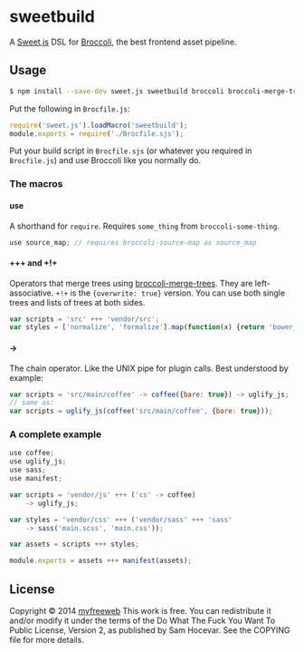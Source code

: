 # sweetbuild

A [Sweet.js] DSL for [Broccoli], the best frontend asset pipeline.

[Sweet.js]: http://sweetjs.org
[Broccoli]: https://github.com/broccolijs/broccoli

## Usage

```bash
$ npm install --save-dev sweet.js sweetbuild broccoli broccoli-merge-trees
```

Put the following in `Brocfile.js`:

```js
require('sweet.js').loadMacro('sweetbuild');
module.exports = require('./Brocfile.sjs');
```

Put your build script in `Brocfile.sjs` (or whatever you required in `Brocfile.js`) and use Broccoli like you normally do.

### The macros

#### use

A shorthand for `require`.
Requires `some_thing` from `broccoli-some-thing`.

```js
use source_map; // requires broccoli-source-map as source_map
```

#### +++ and +!+

Operators that merge trees using [broccoli-merge-trees].
They are left-associative.
`+!+` is the `{overwrite: true}` version.
You can use both single trees and lists of trees at both sides.

```js
var scripts = 'src' +++ 'vendor/src';
var styles = ['normalize', 'formalize'].map(function(x) {return 'bower_components/' + x}) +++ ['stylesheets', 'ie-stylesheets'] +!+ 'vendor/stylesheets';
```

[broccoli-merge-trees]: https://github.com/broccolijs/broccoli-merge-trees

#### ->

The chain operator.
Like the UNIX pipe for plugin calls.
Best understood by example:

```js
var scripts = 'src/main/coffee' -> coffee({bare: true}) -> uglify_js;
// same as:
var scripts = uglify_js(coffee('src/main/coffee', {bare: true}));
```

### A complete example

```js
use coffee;
use uglify_js;
use sass;
use manifest;

var scripts = 'vendor/js' +++ ('cs' -> coffee)
	-> uglify_js;

var styles = 'vendor/css' +++ ('vendor/sass' +++ 'sass'
	-> sass('main.scss', 'main.css'));

var assets = scripts +++ styles;

module.exports = assets +++ manifest(assets);
```

## License

Copyright © 2014 [myfreeweb](https://github.com/myfreeweb)
This work is free. You can redistribute it and/or modify it under the
terms of the Do What The Fuck You Want To Public License, Version 2,
as published by Sam Hocevar. See the COPYING file for more details.
